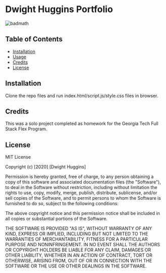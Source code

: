 # Dwight Huggins Portfolio

![badmath](https://img.shields.io/github/languages/top/nielsenjared/badmath)



## Table of Contents

* [Installation](#installation)
* [Usage](#usage)
* [Credits](#credits)
* [License](#license)


## Installation

Clone the repo files and run index.html/script.js/style.css files in browser. 


## Credits

This was a solo project completed as homework for the Georgia Tech Full Stack Flex Program. 



## License

MIT License

Copyright (c) [2020] [Dwight Huggins]

Permission is hereby granted, free of charge, to any person obtaining a copy
of this software and associated documentation files (the "Software"), to deal
in the Software without restriction, including without limitation the rights
to use, copy, modify, merge, publish, distribute, sublicense, and/or sell
copies of the Software, and to permit persons to whom the Software is
furnished to do so, subject to the following conditions:

The above copyright notice and this permission notice shall be included in all
copies or substantial portions of the Software.

THE SOFTWARE IS PROVIDED "AS IS", WITHOUT WARRANTY OF ANY KIND, EXPRESS OR
IMPLIED, INCLUDING BUT NOT LIMITED TO THE WARRANTIES OF MERCHANTABILITY,
FITNESS FOR A PARTICULAR PURPOSE AND NONINFRINGEMENT. IN NO EVENT SHALL THE
AUTHORS OR COPYRIGHT HOLDERS BE LIABLE FOR ANY CLAIM, DAMAGES OR OTHER
LIABILITY, WHETHER IN AN ACTION OF CONTRACT, TORT OR OTHERWISE, ARISING FROM,
OUT OF OR IN CONNECTION WITH THE SOFTWARE OR THE USE OR OTHER DEALINGS IN THE
SOFTWARE.



